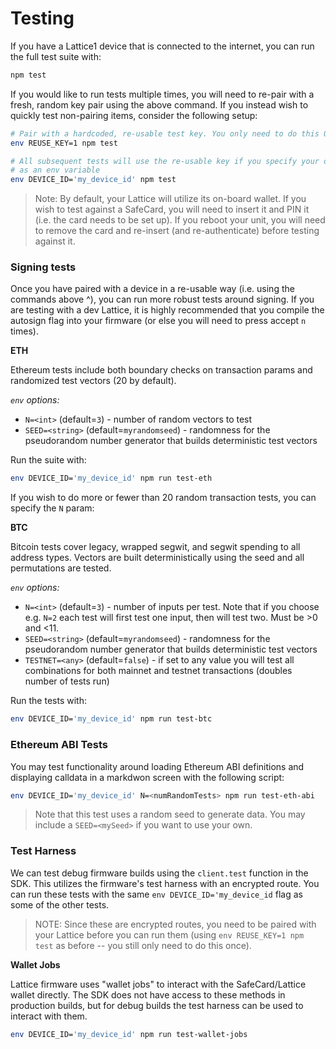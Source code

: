# Testing


If you have a Lattice1 device that is connected to the internet, you can run the full test suite with:

```bash
npm test
```

If you would like to run tests multiple times, you will need to re-pair with a fresh, random key pair using the above command.
If you instead wish to quickly test non-pairing items, consider the following setup:

```bash
# Pair with a hardcoded, re-usable test key. You only need to do this ONCE!
env REUSE_KEY=1 npm test

# All subsequent tests will use the re-usable key if you specify your device ID
# as an env variable
env DEVICE_ID='my_device_id' npm test
```

> Note: By default, your Lattice will utilize its on-board wallet. If you wish to test against a SafeCard, you will need to insert it and PIN it (i.e. the card needs to be set up). If you reboot your unit, you will need to remove the card and re-insert (and re-authenticate) before testing against it.

### Signing tests

Once you have paired with a device in a re-usable way (i.e. using the commands above ^), you can run more robust tests around signing. If you are testing with a dev Lattice, it is highly recommended that you compile the autosign flag into your firmware (or else you will need to press accept `n` times).

**ETH**

Ethereum tests include both boundary checks on transaction params and randomized test vectors (20 by default). 

*`env` options:*

* `N=<int>` (default=`3`) - number of random vectors to test
* `SEED=<string>` (default=`myrandomseed`) - randomness for the pseudorandom number generator that builds deterministic test vectors

Run the suite with:

```bash
env DEVICE_ID='my_device_id' npm run test-eth
```

If you wish to do more or fewer than 20 random transaction tests, you can specify the `N` param:

**BTC**

Bitcoin tests cover legacy, wrapped segwit, and segwit spending to all address types. Vectors are built deterministically using the seed and all permutations are tested.

*`env` options:*

* `N=<int>` (default=`3`) - number of inputs per test. Note that if you choose e.g. `N=2` each test will first test one input, then will test two. Must be >0 and <11.
* `SEED=<string>` (default=`myrandomseed`) - randomness for the pseudorandom number generator that builds deterministic test vectors
* `TESTNET=<any>` (default=`false`) - if set to any value you will test all combinations for both mainnet and testnet transactions (doubles number of tests run)

Run the tests with:

```bash
env DEVICE_ID='my_device_id' npm run test-btc
```

### Ethereum ABI Tests

You may test functionality around loading Ethereum ABI definitions and displaying calldata in a markdwon screen with the following script:

```bash
env DEVICE_ID='my_device_id' N=<numRandomTests> npm run test-eth-abi
```

> Note that this test uses a random seed to generate data. You may include a `SEED=<mySeed>` if you want to use your own.

### Test Harness

We can test debug firmware builds using the `client.test` function in the SDK. This utilizes the firmware's test harness with an encrypted route. You can run these tests with the same `env DEVICE_ID='my_device_id` flag as some of the other tests.

> NOTE: Since these are encrypted routes, you need to be paired with your Lattice before you can run them (using `env REUSE_KEY=1 npm test` as before -- you still only need to do this once).

**Wallet Jobs**

Lattice firmware uses "wallet jobs" to interact with the SafeCard/Lattice wallet directly. The SDK does not have access to these methods in production builds, but for debug builds the test harness can be used to interact with them.

```bash
env DEVICE_ID='my_device_id' npm run test-wallet-jobs
```

